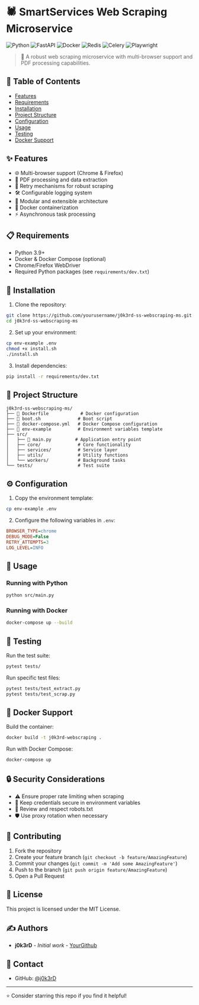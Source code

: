 # 🕷️ SmartServices Web Scraping Microservice

![Python](https://img.shields.io/badge/Python-3.9%2B-blue?logo=python)
![FastAPI](https://img.shields.io/badge/FastAPI-✓-blue?logo=fastapi)
![Docker](https://img.shields.io/badge/Docker-✓-blue?logo=docker)
![Redis](https://img.shields.io/badge/Redis-✓-red?logo=redis)
![Celery](https://img.shields.io/badge/Celery-✓-green?logo=celery)
![Playwright](https://img.shields.io/badge/Playwright-✓-orange?logo=playwright)


> 🚀 A robust web scraping microservice with multi-browser support and PDF processing capabilities.

## 📑 Table of Contents

- [Features](#-features)
- [Requirements](#-requirements)
- [Installation](#-installation)
- [Project Structure](#-project-structure)
- [Configuration](#-configuration)
- [Usage](#-usage)
- [Testing](#-testing)
- [Docker Support](#-docker-support)

## ✨ Features

- 🌐 Multi-browser support (Chrome & Firefox)
- 📄 PDF processing and data extraction
- 🔄 Retry mechanisms for robust scraping
- 🛠️ Configurable logging system
- 🎯 Modular and extensible architecture
- 🐋 Docker containerization
- ⚡ Asynchronous task processing

## 📋 Requirements

- Python 3.9+
- Docker & Docker Compose (optional)
- Chrome/Firefox WebDriver
- Required Python packages (see `requirements/dev.txt`)

## 🚀 Installation

1. Clone the repository:
```bash
git clone https://github.com/yourusername/j0k3rd-ss-webscraping-ms.git
cd j0k3rd-ss-webscraping-ms
```

2. Set up your environment:
```bash
cp env-example .env
chmod +x install.sh
./install.sh
```

3. Install dependencies:
```bash
pip install -r requirements/dev.txt
```

## 📁 Project Structure

```
j0k3rd-ss-webscraping-ms/
├── 🐳 Dockerfile            # Docker configuration
├── 📜 boot.sh              # Boot script
├── 🔧 docker-compose.yml   # Docker Compose configuration
├── 📝 env-example          # Environment variables template
├── src/
│   ├── 🎯 main.py         # Application entry point
│   ├── core/              # Core functionality
│   ├── services/          # Service layer
│   ├── utils/             # Utility functions
│   └── workers/           # Background tasks
└── tests/                 # Test suite
```

## ⚙️ Configuration

1. Copy the environment template:
```bash
cp env-example .env
```

2. Configure the following variables in `.env`:
```ini
BROWSER_TYPE=chrome
DEBUG_MODE=False
RETRY_ATTEMPTS=3
LOG_LEVEL=INFO
```

## 🔨 Usage

### Running with Python

```bash
python src/main.py
```

### Running with Docker

```bash
docker-compose up --build
```

## 🧪 Testing

Run the test suite:

```bash
pytest tests/
```

Run specific test files:

```bash
pytest tests/test_extract.py
pytest tests/test_scrap.py
```

## 🐳 Docker Support

Build the container:
```bash
docker build -t j0k3rd-webscraping .
```

Run with Docker Compose:
```bash
docker-compose up
```

## 🔒 Security Considerations

- ⚠️ Ensure proper rate limiting when scraping
- 🔐 Keep credentials secure in environment variables
- 📝 Review and respect robots.txt
- 🛡️ Use proxy rotation when necessary

## 🤝 Contributing

1. Fork the repository
2. Create your feature branch (`git checkout -b feature/AmazingFeature`)
3. Commit your changes (`git commit -m 'Add some AmazingFeature'`)
4. Push to the branch (`git push origin feature/AmazingFeature`)
5. Open a Pull Request

## 📝 License

This project is licensed under the MIT License.

## ✍️ Authors

- **j0k3rD** - *Initial work* - [YourGithub](https://github.com/j0k3rD)

## 📮 Contact

- GitHub: [@j0k3rD](https://github.com/j0k3rD)

---

⭐ Consider starring this repo if you find it helpful!
